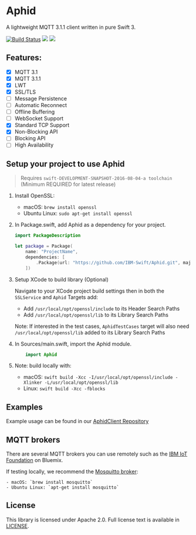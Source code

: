 # Aphid

A lightweight MQTT 3.1.1 client written in pure Swift 3.

[![Build Status](https://travis-ci.org/IBM-Swift/Aphid.svg?branch=master)](https://travis-ci.org/IBM-Swift/Aphid)
![](https://img.shields.io/badge/Swift-3.0-orange.svg?style=flat)
![](https://img.shields.io/badge/Snapshot-8/04-blue.svg?style=flat)

## Features:

  - [x] MQTT 3.1
  - [x] MQTT 3.1.1
  - [x] LWT
  - [x] SSL/TLS
  - [ ] Message Persistence
  - [ ] Automatic Reconnect
  - [ ] Offline Buffering
  - [ ] WebSocket Support
  - [x] Standard TCP Support
  - [x] Non-Blocking API
  - [ ] Blocking API
  - [ ] High Availability

## Setup your project to use Aphid 

> Requires `swift-DEVELOPMENT-SNAPSHOT-2016-08-04-a toolchain` (Minimum REQUIRED for latest release)

1. Install OpenSSL:

    - macOS: `brew install openssl`
    - Ubuntu Linux: `sudo apt-get install openssl`

2. In Package.swift, add Aphid as a dependency for your project.

    ```Swift
    import PackageDescription

    let package = Package(
        name: "ProjectName",
        dependencies: [
            .Package(url: "https://github.com/IBM-Swift/Aphid.git", majorVersion: 0, minor: 2)
        ])
    ```
3. Setup XCode to build library (Optional)

    Navigate to your XCode project build settings then in both the `SSLService` and `Aphid` Targets add:

    - Add `/usr/local/opt/openssl/include` to its Header Search Paths
    - Add `/usr/local/opt/openssl/lib` to its Library Search Paths

    Note: If interested in the test cases, `AphidTestCases` target will also need `/usr/local/opt/openssl/lib` added to its Library Search Paths

4. In Sources/main.swift, import the Aphid module.

    ``` Swift
        import Aphid
    ```

5. Note: build locally with:

    - macOS: `swift build -Xcc -I/usr/local/opt/openssl/include -Xlinker -L/usr/local/opt/openssl/lib`
    - Linux: `swift build -Xcc -fblocks`

## Examples

Example usage can be found in our [AphidClient Repository](https://github.com/IBM-Swift/AphidClient)

## MQTT brokers

There are several MQTT brokers you can use remotely such as the [IBM IoT Foundation](http://www.ibm.com/cloud-computing/bluemix/internet-of-things/) on Bluemix.

If testing locally, we recommend the [Mosquitto broker](https://mosquitto.org/):

    - macOS: `brew install mosquitto`
    - Ubuntu Linux: `apt-get install mosquitto`

## License

This library is licensed under Apache 2.0. Full license text is available in [LICENSE](LICENSE).
